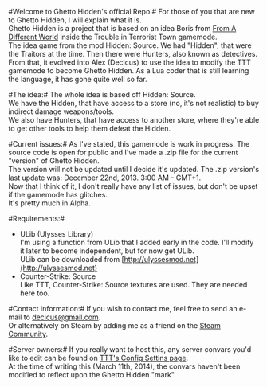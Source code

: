 #Welcome to Ghetto Hidden's official Repo.#
For those of you that are new to Ghetto Hidden, I will explain what it is.  
Ghetto Hidden is a project that is based on an idea Boris from [From A Different World](http://fadw.net) inside the Trouble in Terrorist Town gamemode.  
The idea game from the mod Hidden: Source. We had "Hidden", that were the Traitors at the time. Then there were Hunters, also known as detectives.  
From that, it evolved into Alex (Decicus) to use the idea to modify the TTT gamemode to become Ghetto Hidden. As a Lua coder that is still learning the language, it has gone quite well so far.  

#The idea:#
The whole idea is based off Hidden: Source.  
We have the Hidden, that have access to a store (no, it's not realistic) to buy indirect damage weapons/tools.  
We also have Hunters, that have access to another store, where they're able to get other tools to help them defeat the Hidden.  

#Current issues:#
As I've stated, this gamemode is work in progress. The source code is open for public and I've made a .zip file for the current "version" of Ghetto Hidden.  
The version will not be updated until I decide it's updated. The .zip version's last update was: December 22nd, 2013. 3:00 AM - GMT+1.  
Now that I think of it, I don't really have any list of issues, but don't be upset if the gamemode has glitches.  
It's pretty much in Alpha.  

#Requirements:#
* ULib (Ulysses Library)  
	I'm using a function from ULib that I added early in the code. I'll modify it later to become independent, but for now get ULib.  
	ULib can be downloaded from [http://ulyssesmod.net](http://ulyssesmod.net)  
* Counter-Strike: Source  
	Like TTT, Counter-Strike: Source textures are used. They are needed here too.  

#Contact information:#
If you wish to contact me, feel free to send an e-mail to <decicus@gmail.com>.  
Or alternatively on Steam by adding me as a friend on the [Steam Community](https://steamcommunity.com/id/FADWAlex "Steam Community - Alex/Decicus").  
  
#Server owners:#
If you really want to host this, any server convars you'd like to edit can be found on [TTT's Config Settins page](http://ttt.badking.net/config-and-commands/convars).  
At the time of writing this (March 11th, 2014), the convars haven't been modified to reflect upon the Ghetto Hidden "mark".